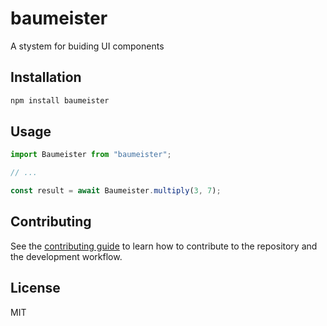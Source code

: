 # baumeister

A stystem for buiding UI components

## Installation

```sh
npm install baumeister
```

## Usage

```js
import Baumeister from "baumeister";

// ...

const result = await Baumeister.multiply(3, 7);
```

## Contributing

See the [contributing guide](CONTRIBUTING.md) to learn how to contribute to the repository and the development workflow.

## License

MIT
